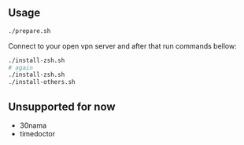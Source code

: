 ## Usage

```bash
./prepare.sh
```

Connect to your open vpn server and after that run commands bellow:

```bash
./install-zsh.sh
# again
./install-zsh.sh
./install-others.sh
```

## Unsupported for now

- 30nama
- timedoctor
